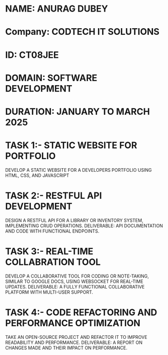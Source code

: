 
# NAME: ANURAG DUBEY
# Company: CODTECH IT SOLUTIONS
# ID: CT08JEE
# DOMAIN: SOFTWARE DEVELOPMENT
# DURATION: JANUARY TO MARCH 2025
# TASK 1:- STATIC WEBSITE FOR PORTFOLIO
DEVELOP A STATIC WEBSITE FOR A DEVELOPERS PORTFOLIO USING HTML, CSS, AND JAVASCRIPT
# TASK 2:- RESTFUL API DEVELOPMENT
DESIGN A RESTFUL API FOR A LIBRARY OR INVENTORY SYSTEM, IMPLEMENTING CRUD OPERATIONS.
DELIVERABLE: API DOCUMENTATION AND CODE WITH FUNCTIONAL ENDPOINTS.
# TASK 3:- REAL-TIME COLLABRATION TOOL
DEVELOP A COLLABORATIVE TOOL FOR CODING OR NOTE-TAKING, SIMILAR TO GOOGLE DOCS, USING WEBSOCKET FOR REAL-TIME UPDATES.
DELIVERABLE: A FULLY FUNCTIONAL COLLABORATIVE PLATFORM WITH MULTI-USER SUPPORT.
# TASK 4:- CODE REFACTORING AND PERFORMANCE OPTIMIZATION
TAKE AN OPEN-SOURCE PROJECT AND REFACTOR IT TO IMPROVE READABILITY AND PERFORMANCE.
DELIVERABLE: A REPORT ON CHANGES MADE AND THEIR IMPACT ON PERFORMANCE.
